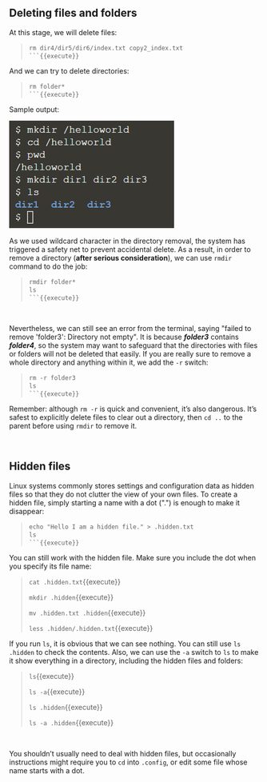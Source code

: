 ## Deleting files and folders

At this stage, we will delete files:
> ```
> rm dir4/dir5/dir6/index.txt copy2_index.txt
> ```{{execute}}

And we can try to delete directories:
> ```
> rm folder*
> ```{{execute}}

Sample output:

![Picture 1](./assets/pic1.png)

As we used wildcard character in the directory removal, the system has triggered a safety net to prevent accidental delete. As a result, in order to remove a directory (**after serious consideration**), we can use `rmdir` command to do the job:
> ```
> rmdir folder*
> ls
> ```{{execute}}

<br/>

Nevertheless, we can still see an error from the terminal, saying "failed to remove 'folder3': Directory not empty". It is because **_folder3_** contains **_folder4_**, so the system may want to safeguard that the directories with files or folders will not be deleted that easily. If you are really sure to remove a whole directory and anything within it, we add the `-r` switch:
> ```
> rm -r folder3
> ls
> ```{{execute}}

Remember: although `rm -r` is quick and convenient, it’s also dangerous. It’s safest to explicitly delete files to clear out a directory, then `cd ..` to the parent before using `rmdir` to remove it.

<br/>

## Hidden files

Linux systems commonly stores settings and configuration data as hidden files so that they do not clutter the view of your own files. To create a hidden file, simply starting a name with a dot (".") is enough to make it disappear:
> ```
> echo "Hello I am a hidden file." > .hidden.txt
> ls
> ```{{execute}}

You can still work with the hidden file. Make sure you include the dot when you specify its file name:
> `cat .hidden.txt`{{execute}}
> 
> `mkdir .hidden`{{execute}}
> 
> `mv .hidden.txt .hidden`{{execute}}
> 
> `less .hidden/.hidden.txt`{{execute}}

If you run `ls`, it is obvious that we can see nothing. You can still use `ls .hidden` to check the contents. Also, we can use the `-a` switch to `ls` to make it show everything in a directory, including the hidden files and folders:
> `ls`{{execute}}
> 
> `ls -a`{{execute}}
> 
> `ls .hidden`{{execute}}
> 
> `ls -a .hidden`{{execute}}

<br/>

You shouldn’t usually need to deal with hidden files, but occasionally instructions might require you to `cd` into `.config`, or edit some file whose name starts with a dot.

<br/>

